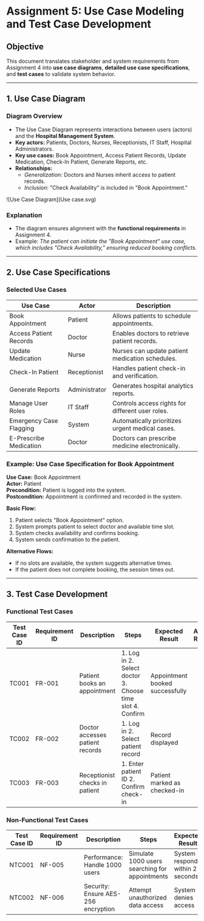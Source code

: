 # Assignment 5: Use Case Modeling and Test Case Development

## Objective
This document translates stakeholder and system requirements from Assignment 4 into **use case diagrams**, **detailed use case specifications**, and **test cases** to validate system behavior.

---

## 1. Use Case Diagram

### **Diagram Overview**
- The Use Case Diagram represents interactions between users (actors) and the **Hospital Management System**.
- **Key actors:** Patients, Doctors, Nurses, Receptionists, IT Staff, Hospital Administrators.
- **Key use cases:** Book Appointment, Access Patient Records, Update Medication, Check-In Patient, Generate Reports, etc.
- **Relationships:**
  - *Generalization*: Doctors and Nurses inherit access to patient records.
  - *Inclusion*: "Check Availability" is included in "Book Appointment."


![Use Case Diagram](Use case.svg)



### **Explanation**
- The diagram ensures alignment with the **functional requirements** in Assignment 4.
- Example: *The patient can initiate the "Book Appointment" use case, which includes "Check Availability," ensuring reduced booking conflicts.*

---

## 2. Use Case Specifications

### **Selected Use Cases**
| Use Case | Actor | Description |
|----------|-------|-------------|
| Book Appointment | Patient | Allows patients to schedule appointments. |
| Access Patient Records | Doctor | Enables doctors to retrieve patient records. |
| Update Medication | Nurse | Nurses can update patient medication schedules. |
| Check-In Patient | Receptionist | Handles patient check-in and verification. |
| Generate Reports | Administrator | Generates hospital analytics reports. |
| Manage User Roles | IT Staff | Controls access rights for different user roles. |
| Emergency Case Flagging | System | Automatically prioritizes urgent medical cases. |
| E-Prescribe Medication | Doctor | Doctors can prescribe medicine electronically. |

### **Example: Use Case Specification for Book Appointment**

**Use Case:** Book Appointment  
**Actor:** Patient  
**Precondition:** Patient is logged into the system.  
**Postcondition:** Appointment is confirmed and recorded in the system.  

**Basic Flow:**
1. Patient selects "Book Appointment" option.
2. System prompts patient to select doctor and available time slot.
3. System checks availability and confirms booking.
4. System sends confirmation to the patient.

**Alternative Flows:**
- If no slots are available, the system suggests alternative times.
- If the patient does not complete booking, the session times out.

---

## 3. Test Case Development

### **Functional Test Cases**
| Test Case ID | Requirement ID | Description | Steps | Expected Result | Actual Result | Status (Pass/Fail) |
|-------------|---------------|-------------|-------|-----------------|--------------|-----------------|
| TC001 | FR-001 | Patient books an appointment | 1. Log in 2. Select doctor 3. Choose time slot 4. Confirm | Appointment booked successfully | | |
| TC002 | FR-002 | Doctor accesses patient records | 1. Log in 2. Select patient record | Record displayed | | |
| TC003 | FR-003 | Receptionist checks in patient | 1. Enter patient ID 2. Confirm check-in | Patient marked as checked-in | | |

### **Non-Functional Test Cases**
| Test Case ID | Requirement ID | Description | Steps | Expected Result | Actual Result | Status (Pass/Fail) |
|-------------|---------------|-------------|-------|-----------------|--------------|-----------------|
| NTC001 | NF-005 | Performance: Handle 1000 users | Simulate 1000 users searching for appointments | System responds within 2 seconds | | |
| NTC002 | NF-006 | Security: Ensure AES-256 encryption | Attempt unauthorized data access | System denies access | | |
